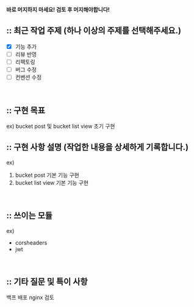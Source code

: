 **바로 머지하지 마세요! 검토 후 머지해야합니다!**

## :: 최근 작업 주제 (하나 이상의 주제를 선택해주세요.)
- [X] 기능 추가
- [ ] 리뷰 반영
- [ ] 리팩토링
- [ ] 버그 수정
- [ ] 컨벤션 수정

<br />

## :: 구현 목표 
ex) 
bucket post 및 bucket list view 초기 구현
<br />

## :: 구현 사항 설명 (작업한 내용을 상세하게 기록합니다.)
ex) 
1. bucket post 기본 기능 구현
2. bucket list view 기본 기능 구현

<br />

## :: 쓰이는 모듈
ex)
- corsheaders
- jwt

<br />

## :: 기타 질문 및 특이 사항
백프 배포 nginx 검토
